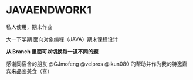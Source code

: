 # JAVAENDWORK1

私人使用，期末作业

大一下学期 面向对象编程（JAVA）期末课程设计

**从 Branch 里面可以切换每一道不同的题**

感谢同宿舍的朋友 @GJmofeng @velpros @ikun080 的帮助并作为我的特邀嘉宾来品鉴美食（喜）
